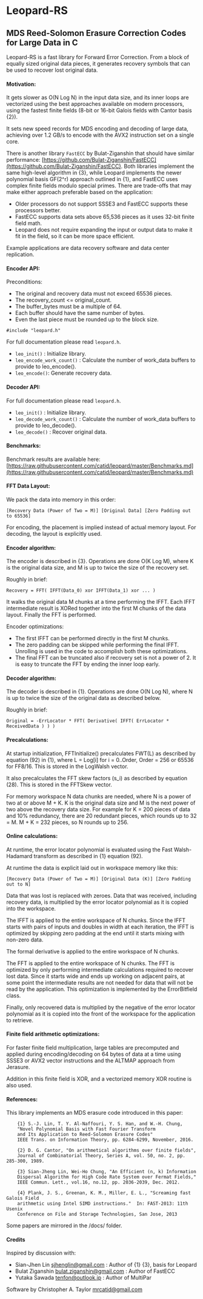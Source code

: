 # Leopard-RS
## MDS Reed-Solomon Erasure Correction Codes for Large Data in C

Leopard-RS is a fast library for Forward Error Correction.
From a block of equally sized original data pieces, it generates recovery
symbols that can be used to recover lost original data.


#### Motivation:

It gets slower as O(N Log N) in the input data size, and its inner loops are
vectorized using the best approaches available on modern processors, using the
fastest finite fields (8-bit or 16-bit Galois fields with Cantor basis {2}).

It sets new speed records for MDS encoding and decoding of large data,
achieving over 1.2 GB/s to encode with the AVX2 instruction set on a single core.

There is another library `FastECC` by Bulat-Ziganshin that should have similar performance:
[https://github.com/Bulat-Ziganshin/FastECC](https://github.com/Bulat-Ziganshin/FastECC).
Both libraries implement the same high-level algorithm in {3}, while Leopard implements the
newer polynomial basis GF(2^r) approach outlined in {1}, and FastECC uses complex finite fields
modulo special primes.  There are trade-offs that may make either approach preferable based
on the application:
+ Older processors do not support SSSE3 and FastECC supports these processors better.
+ FastECC supports data sets above 65,536 pieces as it uses 32-bit finite field math.  
+ Leopard does not require expanding the input or output data to make it fit in the field, so it can be more space efficient.

Example applications are data recovery software and data center replication.


#### Encoder API:

Preconditions:

* The original and recovery data must not exceed 65536 pieces.
* The recovery_count <= original_count.
* The buffer_bytes must be a multiple of 64.
* Each buffer should have the same number of bytes.
* Even the last piece must be rounded up to the block size.

```
#include "leopard.h"
```

For full documentation please read `leopard.h`.

+ `leo_init()` : Initialize library.
+ `leo_encode_work_count()` : Calculate the number of work_data buffers to provide to leo_encode().
+ `leo_encode()`: Generate recovery data.


#### Decoder API:

For full documentation please read `leopard.h`.

+ `leo_init()` : Initialize library.
+ `leo_decode_work_count()` : Calculate the number of work_data buffers to provide to leo_decode().
+ `leo_decode()` : Recover original data.


#### Benchmarks:

Benchmark results are available here:
[https://raw.githubusercontent.com/catid/leopard/master/Benchmarks.md](https://raw.githubusercontent.com/catid/leopard/master/Benchmarks.md)


#### FFT Data Layout:

We pack the data into memory in this order:

~~~
[Recovery Data (Power of Two = M)] [Original Data] [Zero Padding out to 65536]
~~~

For encoding, the placement is implied instead of actual memory layout.
For decoding, the layout is explicitly used.


#### Encoder algorithm:

The encoder is described in {3}.  Operations are done O(K Log M),
where K is the original data size, and M is up to twice the
size of the recovery set.

Roughly in brief:

~~~
Recovery = FFT( IFFT(Data_0) xor IFFT(Data_1) xor ... )
~~~

It walks the original data M chunks at a time performing the IFFT.
Each IFFT intermediate result is XORed together into the first M chunks of
the data layout.  Finally the FFT is performed.


Encoder optimizations:
* The first IFFT can be performed directly in the first M chunks.
* The zero padding can be skipped while performing the final IFFT.
Unrolling is used in the code to accomplish both these optimizations.
* The final FFT can be truncated also if recovery set is not a power of 2.
It is easy to truncate the FFT by ending the inner loop early.


#### Decoder algorithm:

The decoder is described in {1}.  Operations are done O(N Log N), where N is up
to twice the size of the original data as described below.

Roughly in brief:

~~~
Original = -ErrLocator * FFT( Derivative( IFFT( ErrLocator * ReceivedData ) ) )
~~~


#### Precalculations:

At startup initialization, FFTInitialize() precalculates FWT(L) as
described by equation (92) in {1}, where L = Log[i] for i = 0..Order,
Order = 256 or 65536 for FF8/16.  This is stored in the LogWalsh vector.

It also precalculates the FFT skew factors (s_i) as described by
equation (28).  This is stored in the FFTSkew vector.

For memory workspace N data chunks are needed, where N is a power of two
at or above M + K.  K is the original data size and M is the next power
of two above the recovery data size.  For example for K = 200 pieces of
data and 10% redundancy, there are 20 redundant pieces, which rounds up
to 32 = M.  M + K = 232 pieces, so N rounds up to 256.


#### Online calculations:

At runtime, the error locator polynomial is evaluated using the
Fast Walsh-Hadamard transform as described in {1} equation (92).

At runtime the data is explicit laid out in workspace memory like this:
~~~
[Recovery Data (Power of Two = M)] [Original Data (K)] [Zero Padding out to N]
~~~

Data that was lost is replaced with zeroes.
Data that was received, including recovery data, is multiplied by the error
locator polynomial as it is copied into the workspace.

The IFFT is applied to the entire workspace of N chunks.
Since the IFFT starts with pairs of inputs and doubles in width at each
iteration, the IFFT is optimized by skipping zero padding at the end until
it starts mixing with non-zero data.

The formal derivative is applied to the entire workspace of N chunks.

The FFT is applied to the entire workspace of N chunks.
The FFT is optimized by only performing intermediate calculations required
to recover lost data.  Since it starts wide and ends up working on adjacent
pairs, at some point the intermediate results are not needed for data that
will not be read by the application.  This optimization is implemented by
the ErrorBitfield class.

Finally, only recovered data is multiplied by the negative of the
error locator polynomial as it is copied into the front of the
workspace for the application to retrieve.


#### Finite field arithmetic optimizations:

For faster finite field multiplication, large tables are precomputed and
applied during encoding/decoding on 64 bytes of data at a time using
SSSE3 or AVX2 vector instructions and the ALTMAP approach from Jerasure.

Addition in this finite field is XOR, and a vectorized memory XOR routine
is also used.


#### References:

This library implements an MDS erasure code introduced in this paper:

~~~
    {1} S.-J. Lin, T. Y. Al-Naffouri, Y. S. Han, and W.-H. Chung,
    "Novel Polynomial Basis with Fast Fourier Transform
	and Its Application to Reed-Solomon Erasure Codes"
    IEEE Trans. on Information Theory, pp. 6284-6299, November, 2016.
~~~

~~~
    {2} D. G. Cantor, "On arithmetical algorithms over finite fields",
    Journal of Combinatorial Theory, Series A, vol. 50, no. 2, pp. 285-300, 1989.
~~~

~~~
    {3} Sian-Jheng Lin, Wei-Ho Chung, "An Efficient (n, k) Information
    Dispersal Algorithm for High Code Rate System over Fermat Fields,"
    IEEE Commun. Lett., vol.16, no.12, pp. 2036-2039, Dec. 2012.
~~~

~~~
    {4} Plank, J. S., Greenan, K. M., Miller, E. L., "Screaming fast Galois Field
    arithmetic using Intel SIMD instructions."  In: FAST-2013: 11th Usenix
    Conference on File and Storage Technologies, San Jose, 2013
~~~
	
Some papers are mirrored in the /docs/ folder.


#### Credits

Inspired by discussion with:

+ Sian-Jhen Lin <sjhenglin@gmail.com> : Author of {1} {3}, basis for Leopard
+ Bulat Ziganshin <bulat.ziganshin@gmail.com> : Author of FastECC
+ Yutaka Sawada <tenfon@outlook.jp> : Author of MultiPar

Software by Christopher A. Taylor <mrcatid@gmail.com>
